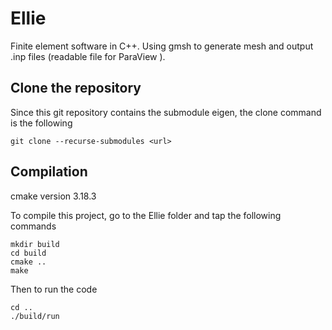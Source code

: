 # Ellie
Finite element software in C++. Using gmsh to generate mesh and output .inp files (readable file for ParaView ).

## Clone the repository
Since this git repository contains the submodule eigen, the clone command is the following
```
git clone --recurse-submodules <url>
```

## Compilation
cmake version 3.18.3

To compile this project, go to the Ellie folder and tap the following commands
```
mkdir build 
cd build 
cmake ..
make
```

Then to run the code 
```
cd ..
./build/run
```